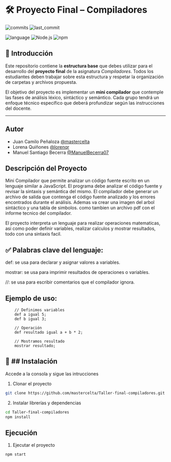 # 🛠️ Proyecto Final – Compiladores

![commits](https://badgen.net/github/commits/mastercelta/lexico-compiladores?icon=github)
![last_commit](https://img.shields.io/github/last-commit/mastercelta/lexico-compiladores)

![language](https://img.shields.io/badge/language-JavaScript-yellow.svg)
![Node.js](https://img.shields.io/badge/runtime-Node.js-green.svg)
![npm](https://img.shields.io/badge/npm-v8.19.2-blue.svg)

## 📌 Introducción

Este repositorio contiene la **estructura base** que debes utilizar para el desarrollo del **proyecto final** de la asignatura *Compiladores*. Todos los estudiantes deben trabajar sobre esta estructura y respetar la organización de carpetas y archivos propuesta.

El objetivo del proyecto es implementar un **mini compilador** que contemple las fases de análisis léxico, sintáctico y semántico. Cada grupo tendrá un enfoque técnico específico que deberá profundizar según las instrucciones del docente.

---

## Autor

- Juan Camilo Peñaloza [@mastercelta](https://www.github.com/mastercelta)
- Lorena Quiñones [@lorenqr](https://www.github.com/lorenqr)
- Manuel Santiago Becerra [@ManuelBecerra07](https://github.com/ManuelBecerra07)


## Descripción del Proyecto
Mini Compilador que permite analizar un código fuente escrito en un lenguaje similar a JavaScript. El programa debe analizar el código fuente y revisar la sintaxis y semántica del mismo. El compilador debe generar un archivo de salida que contenga el código fuente analizado y los errores encontrados durante el análisis. Ademas va crear una imagen del arbol sintáctico y una tabla de simbolos. como tambien un archivo pdf con el informe tecnico del compilador. 

El proyecto interpreta un lenguaje para realizar operaciones matematicas, asi como poder definir variables, realizar calculos y mostrar resultados, todo con una sintaxis facil.

## ✅ Palabras clave del lenguaje:
def: se usa para declarar y asignar valores a variables.

mostrar: se usa para imprimir resultados de operaciones o variables.

//: se usa para escribir comentarios que el compilador ignora.

## Ejemplo de uso:
```plaintext
    // Definimos variables
    def a igual 5;
    def b igual 3;

    // Operación
    def resultado igual a + b * 2;

    // Mostramos resultado
    mostrar resultado;

```
## 🚀 ## Instalación
Accede a la consola y sigue las intrucciones

1. Clonar el proyecto

```bash
git clone https://github.com/mastercelta/Taller-final-compiladores.git
```

2. Instalar librerías y dependencias

```bash
cd Taller-final-compiladores
npm install
```

## Ejecución

1. Ejecutar el proyecto

```bash
npm start
```







